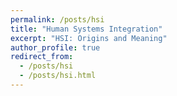 ```yaml
---
permalink: /posts/hsi
title: "Human Systems Integration"
excerpt: "HSI: Origins and Meaning"
author_profile: true
redirect_from: 
  - /posts/hsi
  - /posts/hsi.html
---
```

